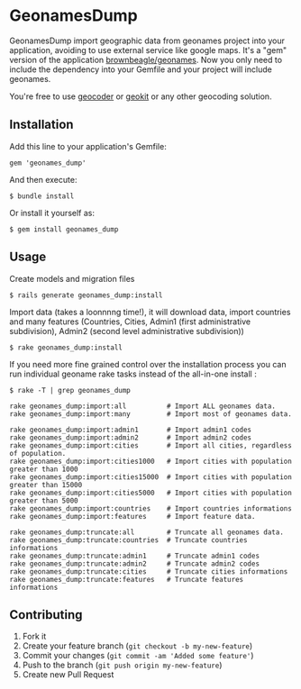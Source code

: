 # GeonamesDump

GeonamesDump import geographic data from geonames project into your application, avoiding to use external service like google maps.
It's a "gem" version of the application [brownbeagle/geonames](https://github.com/brownbeagle/geonames).
Now you only need to include the dependency into your Gemfile and your project will include geonames.

You're free to use [geocoder](https://github.com/alexreisner/geocoder) or [geokit](https://github.com/imajes/geokit) or any other geocoding solution.

## Installation

Add this line to your application's Gemfile:

    gem 'geonames_dump'

And then execute:

    $ bundle install

Or install it yourself as:

    $ gem install geonames_dump

## Usage

Create models and migration files

    $ rails generate geonames_dump:install

Import data (takes a loonnnng time!), it will download data, import countries and many features (Countries, Cities, Admin1 (first administrative subdivision), Admin2 (second level administrative subdivision))

    $ rake geonames_dump:install

If you need more fine grained control over the installation process you can run individual geoname rake tasks instead of the all-in-one install :

    $ rake -T | grep geonames_dump
    
    rake geonames_dump:import:all          # Import ALL geonames data.
    rake geonames_dump:import:many         # Import most of geonames data.
    
    rake geonames_dump:import:admin1       # Import admin1 codes
    rake geonames_dump:import:admin2       # Import admin2 codes
    rake geonames_dump:import:cities       # Import all cities, regardless of population.
    rake geonames_dump:import:cities1000   # Import cities with population greater than 1000
    rake geonames_dump:import:cities15000  # Import cities with population greater than 15000
    rake geonames_dump:import:cities5000   # Import cities with population greater than 5000
    rake geonames_dump:import:countries    # Import countries informations
    rake geonames_dump:import:features     # Import feature data.
    
    rake geonames_dump:truncate:all        # Truncate all geonames data.
    rake geonames_dump:truncate:countries  # Truncate countries informations
    rake geonames_dump:truncate:admin1     # Truncate admin1 codes
    rake geonames_dump:truncate:admin2     # Truncate admin2 codes
    rake geonames_dump:truncate:cities     # Truncate cities informations
    rake geonames_dump:truncate:features   # Truncate features informations



## Contributing

1. Fork it
2. Create your feature branch (`git checkout -b my-new-feature`)
3. Commit your changes (`git commit -am 'Added some feature'`)
4. Push to the branch (`git push origin my-new-feature`)
5. Create new Pull Request
